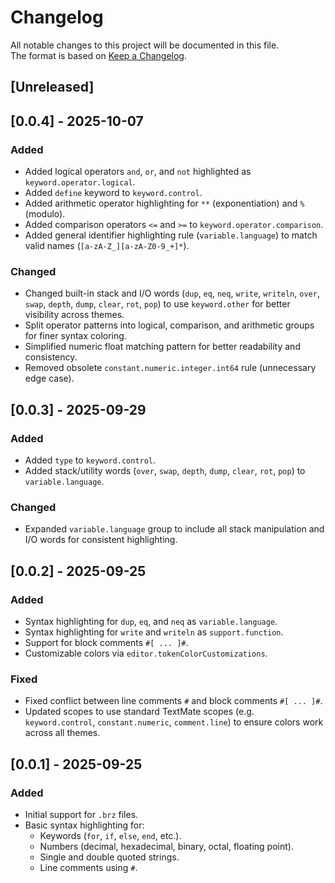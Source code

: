 # Changelog

All notable changes to this project will be documented in this file.  
The format is based on [Keep a Changelog](https://keepachangelog.com/en/1.0.0/).

## [Unreleased]

## [0.0.4] - 2025-10-07

### Added

- Added logical operators `and`, `or`, and `not` highlighted as `keyword.operator.logical`.
- Added `define` keyword to `keyword.control`.
- Added arithmetic operator highlighting for `**` (exponentiation) and `%` (modulo).
- Added comparison operators `<=` and `>=` to `keyword.operator.comparison`.
- Added general identifier highlighting rule (`variable.language`) to match valid names (`[a-zA-Z_][a-zA-Z0-9_+]*`).

### Changed

- Changed built-in stack and I/O words (`dup`, `eq`, `neq`, `write`, `writeln`, `over`, `swap`, `depth`, `dump`, `clear`, `rot`, `pop`) to use `keyword.other` for better visibility across themes.
- Split operator patterns into logical, comparison, and arithmetic groups for finer syntax coloring.
- Simplified numeric float matching pattern for better readability and consistency.
- Removed obsolete `constant.numeric.integer.int64` rule (unnecessary edge case).

## [0.0.3] - 2025-09-29

### Added

- Added `type` to `keyword.control`.
- Added stack/utility words (`over`, `swap`, `depth`, `dump`, `clear`, `rot`, `pop`) to `variable.language`.

### Changed

- Expanded `variable.language` group to include all stack manipulation and I/O words for consistent highlighting.

## [0.0.2] - 2025-09-25

### Added

- Syntax highlighting for `dup`, `eq`, and `neq` as `variable.language`.
- Syntax highlighting for `write` and `writeln` as `support.function`.
- Support for block comments `#[ ... ]#`.
- Customizable colors via `editor.tokenColorCustomizations`.

### Fixed

- Fixed conflict between line comments `#` and block comments `#[ ... ]#`.
- Updated scopes to use standard TextMate scopes (e.g. `keyword.control`, `constant.numeric`, `comment.line`) to ensure colors work across all themes.

## [0.0.1] - 2025-09-25

### Added

- Initial support for `.brz` files.
- Basic syntax highlighting for:
  - Keywords (`for`, `if`, `else`, `end`, etc.).
  - Numbers (decimal, hexadecimal, binary, octal, floating point).
  - Single and double quoted strings.
  - Line comments using `#`.

